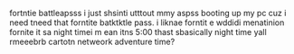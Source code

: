 


fortntie battleapsss i just shsinti utttout mmy aspss booting up my pc cuz  i need tneed that forntite batktktle pass. i liknae forntit e wddidi menatinion fornite it sa night timei m ean itns 5:00 thast sbasically night time yall rmeeebrb cartotn netweork adventure time? 
<!--
**intervinn/intervinn** is a ✨ _special_ ✨ repository because its `README.md` (this file) appears on your GitHub profile.

Here are some ideas to get you started:

- 🔭 I’m currently working on ...
- 🌱 I’m currently learning ...
- 👯 I’m looking to collaborate on ...
- 🤔 I’m looking for help with ...
- 💬 Ask me about ...
- 📫 How to reach me: ...
- 😄 Pronouns: ...
- ⚡ Fun fact: ...
-->
